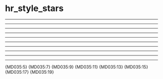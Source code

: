 # hr_style_stars

***

* * *

*****

---

- - -

-----

___

_ _ _

_____

***

{MD035:5} {MD035:7} {MD035:9} {MD035:11} {MD035:13} {MD035:15} {MD035:17} {MD035:19}

<!-- markdownlint-configure-file {
  "MD035": {
    "style": "***"
  }
} -->
